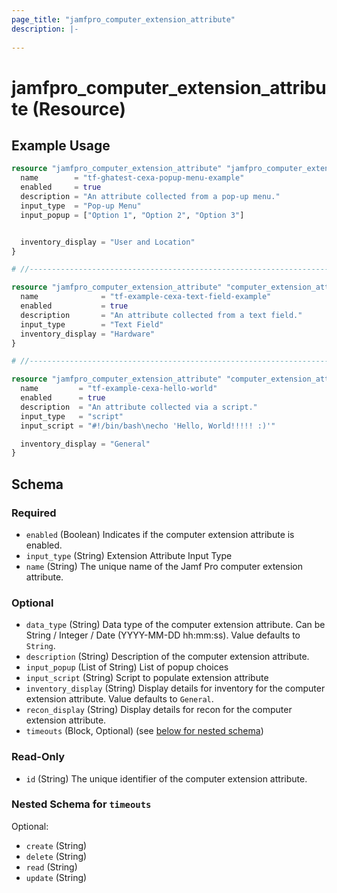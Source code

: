 ```yaml
---
page_title: "jamfpro_computer_extension_attribute"
description: |-
  
---
```


# jamfpro_computer_extension_attribute (Resource)


## Example Usage
```terraform
resource "jamfpro_computer_extension_attribute" "jamfpro_computer_extension_attribute_popup_menu_1" {
  name        = "tf-ghatest-cexa-popup-menu-example"
  enabled     = true
  description = "An attribute collected from a pop-up menu."
  input_type  = "Pop-up Menu"
  input_popup = ["Option 1", "Option 2", "Option 3"]


  inventory_display = "User and Location"
}

# //-------------------------------------------------------------------//

resource "jamfpro_computer_extension_attribute" "computer_extension_attribute_text_field_1" {
  name              = "tf-example-cexa-text-field-example"
  enabled           = true
  description       = "An attribute collected from a text field."
  input_type        = "Text Field"
  inventory_display = "Hardware"
}

# //-------------------------------------------------------------------//

resource "jamfpro_computer_extension_attribute" "computer_extension_attribute_script_1" {
  name         = "tf-example-cexa-hello-world"
  enabled      = true
  description  = "An attribute collected via a script."
  input_type   = "script"
  input_script = "#!/bin/bash\necho 'Hello, World!!!!! :)'"

  inventory_display = "General"
}
```

<!-- schema generated by tfplugindocs -->
## Schema

### Required

- `enabled` (Boolean) Indicates if the computer extension attribute is enabled.
- `input_type` (String) Extension Attribute Input Type
- `name` (String) The unique name of the Jamf Pro computer extension attribute.

### Optional

- `data_type` (String) Data type of the computer extension attribute. Can be String / Integer / Date (YYYY-MM-DD hh:mm:ss). Value defaults to `String`.
- `description` (String) Description of the computer extension attribute.
- `input_popup` (List of String) List of popup choices
- `input_script` (String) Script to populate extension attribute
- `inventory_display` (String) Display details for inventory for the computer extension attribute. Value defaults to `General`.
- `recon_display` (String) Display details for recon for the computer extension attribute.
- `timeouts` (Block, Optional) (see [below for nested schema](#nestedblock--timeouts))

### Read-Only

- `id` (String) The unique identifier of the computer extension attribute.

<a id="nestedblock--timeouts"></a>
### Nested Schema for `timeouts`

Optional:

- `create` (String)
- `delete` (String)
- `read` (String)
- `update` (String)